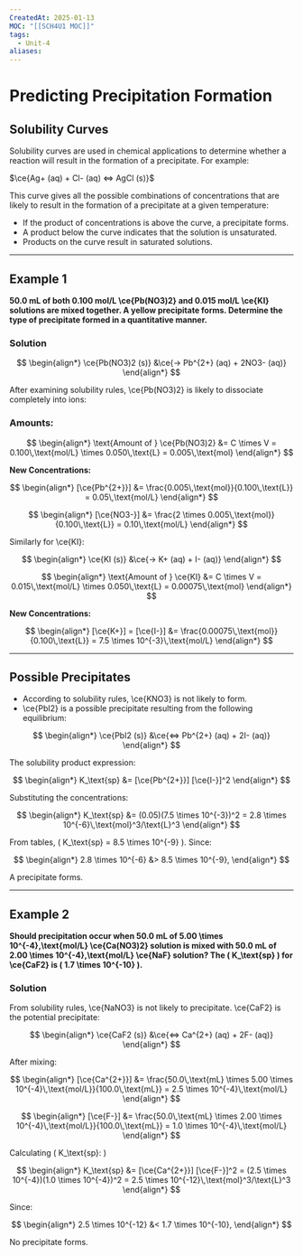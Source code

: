 ```yaml
---
CreatedAt: 2025-01-13
MOC: "[[SCH4U1 MOC]]"
tags:
  - Unit-4
aliases:
---
```

# Predicting Precipitation Formation

## Solubility Curves
Solubility curves are used in chemical applications to determine whether a reaction will result in the formation of a precipitate. For example:

$\ce{Ag+ (aq) + Cl- (aq) <=> AgCl (s)}$

This curve gives all the possible combinations of concentrations that are likely to result in the formation of a precipitate at a given temperature:

- If the product of concentrations is above the curve, a precipitate forms.
- A product below the curve indicates that the solution is unsaturated.
- Products on the curve result in saturated solutions.

---

## Example 1
**50.0 mL of both 0.100 mol/L \ce{Pb(NO3)2} and 0.015 mol/L \ce{KI} solutions are mixed together. A yellow precipitate forms. Determine the type of precipitate formed in a quantitative manner.**

### Solution

$$
\begin{align*}
\ce{Pb(NO3)2 (s)} &\ce{-> Pb^{2+} (aq) + 2NO3- (aq)}
\end{align*}
$$

After examining solubility rules, \ce{Pb(NO3)2} is likely to dissociate completely into ions:

### Amounts:

$$
\begin{align*}
\text{Amount of } \ce{Pb(NO3)2} &= C \times V = 0.100\,\text{mol/L} \times 0.050\,\text{L} = 0.005\,\text{mol}
\end{align*}
$$

**New Concentrations:**

$$
\begin{align*}
[\ce{Pb^{2+}}] &= \frac{0.005\,\text{mol}}{0.100\,\text{L}} = 0.05\,\text{mol/L}
\end{align*}
$$

$$
\begin{align*}
[\ce{NO3-}] &= \frac{2 \times 0.005\,\text{mol}}{0.100\,\text{L}} = 0.10\,\text{mol/L}
\end{align*}
$$

Similarly for \ce{KI}:

$$
\begin{align*}
\ce{KI (s)} &\ce{-> K+ (aq) + I- (aq)}
\end{align*}
$$

$$
\begin{align*}
\text{Amount of } \ce{KI} &= C \times V = 0.015\,\text{mol/L} \times 0.050\,\text{L} = 0.00075\,\text{mol}
\end{align*}
$$

**New Concentrations:**

$$
\begin{align*}
[\ce{K+}] = [\ce{I-}] &= \frac{0.00075\,\text{mol}}{0.100\,\text{L}} = 7.5 \times 10^{-3}\,\text{mol/L}
\end{align*}
$$

---

## Possible Precipitates
- According to solubility rules, \ce{KNO3} is not likely to form.
- \ce{PbI2} is a possible precipitate resulting from the following equilibrium:

$$
\begin{align*}
\ce{PbI2 (s)} &\ce{<=> Pb^{2+} (aq) + 2I- (aq)}
\end{align*}
$$

The solubility product expression:

$$
\begin{align*}
K_\text{sp} &= [\ce{Pb^{2+}}] [\ce{I-}]^2
\end{align*}
$$

Substituting the concentrations:

$$
\begin{align*}
K_\text{sp} &= (0.05)(7.5 \times 10^{-3})^2 = 2.8 \times 10^{-6}\,\text{mol}^3/\text{L}^3
\end{align*}
$$

From tables, \( K_\text{sp} = 8.5 \times 10^{-9} \). Since:

$$
\begin{align*}
2.8 \times 10^{-6} &> 8.5 \times 10^{-9},
\end{align*}
$$

A precipitate forms.

---

## Example 2
**Should precipitation occur when 50.0 mL of 5.00 \times 10^{-4}\,\text{mol/L} \ce{Ca(NO3)2} solution is mixed with 50.0 mL of 2.00 \times 10^{-4}\,\text{mol/L} \ce{NaF} solution? The \( K_\text{sp} \) for \ce{CaF2} is \( 1.7 \times 10^{-10} \).**

### Solution

From solubility rules, \ce{NaNO3} is not likely to precipitate. \ce{CaF2} is the potential precipitate:

$$
\begin{align*}
\ce{CaF2 (s)} &\ce{<=> Ca^{2+} (aq) + 2F- (aq)}
\end{align*}
$$

After mixing:

$$
\begin{align*}
[\ce{Ca^{2+}}] &= \frac{50.0\,\text{mL} \times 5.00 \times 10^{-4}\,\text{mol/L}}{100.0\,\text{mL}} = 2.5 \times 10^{-4}\,\text{mol/L}
\end{align*}
$$

$$
\begin{align*}
[\ce{F-}] &= \frac{50.0\,\text{mL} \times 2.00 \times 10^{-4}\,\text{mol/L}}{100.0\,\text{mL}} = 1.0 \times 10^{-4}\,\text{mol/L}
\end{align*}
$$

Calculating \( K_\text{sp}: \)

$$
\begin{align*}
K_\text{sp} &= [\ce{Ca^{2+}}] [\ce{F-}]^2 = (2.5 \times 10^{-4})(1.0 \times 10^{-4})^2 = 2.5 \times 10^{-12}\,\text{mol}^3/\text{L}^3
\end{align*}
$$

Since:

$$
\begin{align*}
2.5 \times 10^{-12} &< 1.7 \times 10^{-10},
\end{align*}
$$

No precipitate forms.
